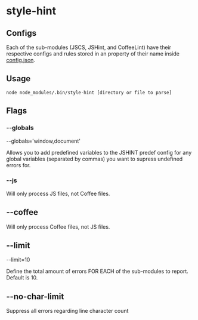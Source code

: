 style-hint
===============

## Configs

Each of the sub-modules (JSCS, JSHint, and CoffeeLint) have their respective configs and rules stored in an property of their name inside [config.json](config.json).

## Usage

    node node_modules/.bin/style-hint [directory or file to parse]

## Flags

### --globals
--globals='window,document'

Allows you to add predefined variables to the JSHINT predef config for any global variables (separated by commas) you want to supress undefined errors for.

### --js

Will only process JS files, not Coffee files.

## --coffee

Will only process Coffee files, not JS files.

## --limit
--limit=10

Define the total amount of errors FOR EACH of the sub-modules to report. Default is 10.

## --no-char-limit

Suppress all errors regarding line character count